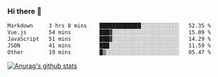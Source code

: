 ### Hi there 👋



<!--
**webB1an/webB1an** is a ✨ _special_ ✨ repository because its `README.md` (this file) appears on your GitHub profile.

Here are some ideas to get you started:

- 🔭 I’m currently working on ...
- 🌱 I’m currently learning ...
- 👯 I’m looking to collaborate on ...
- 🤔 I’m looking for help with ...
- 💬 Ask me about ...
- 📫 How to reach me: ...
- 😄 Pronouns: ...
- ⚡ Fun fact: ...
-->

<!--START_SECTION:waka-->

```txt
Markdown     3 hrs 8 mins    █████████████░░░░░░░░░░░░   52.35 %
Vue.js       54 mins         ███▓░░░░░░░░░░░░░░░░░░░░░   15.09 %
JavaScript   51 mins         ███▓░░░░░░░░░░░░░░░░░░░░░   14.29 %
JSON         41 mins         ███░░░░░░░░░░░░░░░░░░░░░░   11.59 %
Other        19 mins         █▒░░░░░░░░░░░░░░░░░░░░░░░   05.47 %
```

<!--END_SECTION:waka-->


[![Anurag's github stats](https://github-readme-stats.vercel.app/api?username=webB1an&show_icons=true&theme=radical)](https://github.com/anuraghazra/github-readme-stats)

